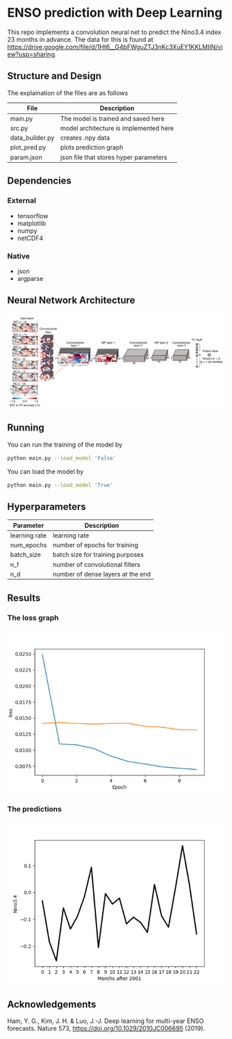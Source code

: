 # ENSO prediction with Deep Learning
This repo implements a convolution neural net to predict the Nino3.4 index 23 months in advance. The data for this is found at https://drive.google.com/file/d/1Ht6__G4bFWguZTJ3nKc3XuEY1KKLMIIN/view?usp=sharing.

## Structure and Design

The explaination of the files are as follows

| File           | Description                                   |
| ---------      | --------------------------------------------- |
| main.py        | The model is trained and saved here           |
| src.py            | model architecture is implemented here        |
| data_builder.py   | creates .npy data                             |
| plot_pred.py      | plots prediction graph                        |
| param.json      | json file that stores hyper parameters                      |

## Dependencies

### External
- tensorflow
- matplotlib
- numpy
- netCDF4


### Native
- json
- argparse

## Neural Network Architecture

![result](./architecture.png)

## Running

You can run the training of the model by

```bash
python main.py --load_model 'False'    
```

You can load the model by

```bash
python main.py --load_model 'True'
```



## Hyperparameters


|Parameter        | Description                                      |
| ---------       | ---------------------------------------------    |
| learning rate   | learning rate                                    |
| num_epochs      | number of epochs for training                    |
| batch_size      | batch size for training purposes                 |
|   n_f           | number of convolutional filters                  |
|n_d              | number of dense layers at the end                |
## Results

### The loss graph

![result](./loss.png)

### The predictions

![result](./pred.png)

## Acknowledgements

Ham, Y. G., Kim, J. H. & Luo, J.-J. Deep learning for multi-year ENSO forecasts. Nature 573, https://doi.org/10.1029/2010JC006695 (2019).
